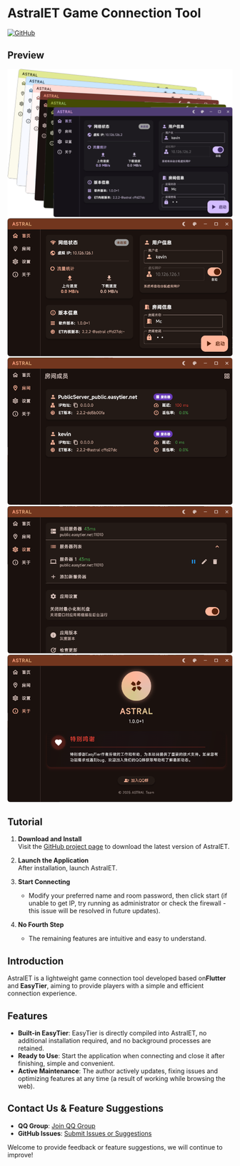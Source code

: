 # AstralET Game Connection Tool

[![GitHub](https://img.shields.io/badge/GitHub-AstralET-blue)](https://github.com/ldoubil/astral)

## Preview
![manage-step1](/assets/AstralET1.png)
![manage-step1](/assets/AstralET2.png)
![manage-step1](/assets/AstralET3.png)
![manage-step1](/assets/AstralET4.png)
![manage-step1](/assets/AstralET5.png)

## Tutorial

1. ​**Download and Install**  
   Visit the [GitHub project page](https://github.com/ldoubil/astral) to download the latest version of AstralET.

2. ​**Launch the Application**  
   After installation, launch AstralET.

3. ​**Start Connecting**  
   - Modify your preferred name and room password, then click start (if unable to get IP, try running as administrator or check the firewall - this issue will be resolved in future updates).

4. ​**No Fourth Step**
   - The remaining features are intuitive and easy to understand.  

## Introduction

AstralET is a lightweight game connection tool developed based on ​**Flutter** and ​**EasyTier**, aiming to provide players with a simple and efficient connection experience.

## Features

- ​**Built-in EasyTier**: EasyTier is directly compiled into AstralET, no additional installation required, and no background processes are retained.  
- ​**Ready to Use**: Start the application when connecting and close it after finishing, simple and convenient.  
- ​**Active Maintenance**: The author actively updates, fixing issues and optimizing features at any time (a result of working while browsing the web).

## Contact Us & Feature Suggestions

- ​**QQ Group**: [Join QQ Group](https://qm.qq.com/q/r4VsExDDt6)  
- ​**GitHub Issues**: [Submit Issues or Suggestions](https://github.com/ldoubil/astral/issues)  

Welcome to provide feedback or feature suggestions, we will continue to improve!
